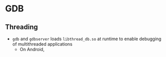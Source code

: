 GDB
===

## Threading

* `gdb` and `gdbserver` loads `libthread_db.so` at runtime to enable
  debugging of multithreaded applications
  * On Android,
